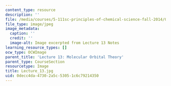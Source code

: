 ```yaml
---
content_type: resource
description: ''
file: /media/courses/5-111sc-principles-of-chemical-science-fall-2014/0decc4da47302a5c53051c6c79214350_Lecture_13.jpg
file_type: image/jpeg
image_metadata:
  caption: ''
  credit: ''
  image-alt: Image excerpted from Lecture 13 Notes
learning_resource_types: []
ocw_type: OCWImage
parent_title: 'Lecture 13: Molecular Orbital Theory'
parent_type: CourseSection
resourcetype: Image
title: Lecture_13.jpg
uid: 0decc4da-4730-2a5c-5305-1c6c79214350
---
```

